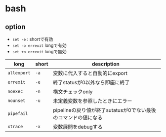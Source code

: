 # bash

## option

* `set -e` : shortで有効
* `set -o errexit` longで有効
* `set +o errexit` longで無効

| long        | short | description                             |
| ---         | ---   | ---                                     |
| `allexport` | `-a`  | 変数に代入すると自動的にexport                      |
| `errexit`   | `-e`  | 終了statusが0以外なら即座に終了                     |
| `noexec`    | `-n`  | 構文チェックonly                              |
| `nounset`   | `-u`  | 未定義変数を参照したときにエラー                        |
| `pipefail`  |       | pipelineの戻り値が終了sutatusが0でない最後のコマンドの値になる |
| `xtrace`    | `-x`  | 変数展開をdebugする                            |
